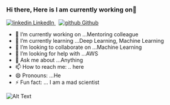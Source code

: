 ### Hi there, Here is I am currently working on👋
<p>
  <a href="https://www.linkedin.com/in/vin999" rel="nofollow noreferrer">
    <img src="https://i.stack.imgur.com/gVE0j.png" alt="linkedin"> LinkedIn
  </a> &nbsp; 
  <a href="https://github.com/[removed]" rel="nofollow noreferrer">
    <img src="https://i.stack.imgur.com/tskMh.png" alt="github"> Github
  </a>
</p>

- 🔭 I’m currently working on ...Mentoring colleague
- 🌱 I’m currently learning ...Deep Learning, Machine Learning
- 👯 I’m looking to collaborate on ...Machine Learning
- 🤔 I’m looking for help with ...AWS
- 💬 Ask me about ...Anything
- 📫 How to reach me: .. here
- 😄 Pronouns: ...He
- ⚡ Fun fact: ... I am a mad scientist

![Alt Text](https://media.giphy.com/media/rCmC12OWz9kTS/giphy.gif)
